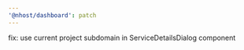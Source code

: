 ```yaml
---
'@nhost/dashboard': patch
---
```


fix: use current project subdomain in ServiceDetailsDialog component
